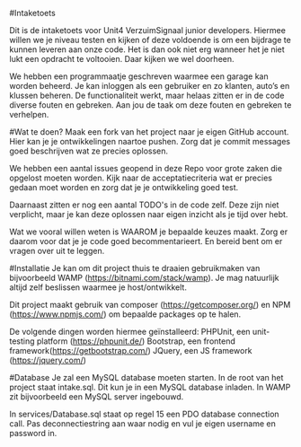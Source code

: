 #Intaketoets

Dit is de intaketoets voor Unit4 VerzuimSignaal junior developers. Hiermee willen we je niveau testen en kijken of deze voldoende is om een bijdrage te kunnen leveren aan onze code. Het is dan ook niet erg wanneer het je niet lukt een opdracht te voltooien. Daar kijken we wel doorheen.

We hebben een programmaatje geschreven waarmee een garage kan worden beheerd. Je kan inloggen als een gebruiker en zo klanten, auto’s en klussen beheren. De functionaliteit werkt, maar helaas zitten er in de code diverse fouten en gebreken. Aan jou de taak om deze fouten en gebreken te verhelpen.

#Wat te doen?
Maak een fork van het project naar je eigen GitHub account. Hier kan je je ontwikkelingen naartoe pushen. Zorg dat je commit messages goed beschrijven wat ze precies oplossen.

We hebben een aantal issues geopend in deze Repo voor grote zaken die opgelost moeten worden. Kijk naar de acceptatiecriteria wat er precies gedaan moet worden en zorg dat je je ontwikkeling goed test.

Daarnaast zitten er nog een aantal TODO's in de code zelf. Deze zijn niet verplicht, maar je kan deze oplossen naar eigen inzicht als je tijd over hebt.

Wat we vooral willen weten is WAAROM je bepaalde keuzes maakt. Zorg er daarom voor dat je je code goed becommentarieert. En bereid bent om er vragen over uit te leggen.

#Installatie
Je kan om dit project thuis te draaien gebruikmaken van bijvoorbeeld WAMP (https://bitnami.com/stack/wamp). Je mag natuurlijk altijd zelf beslissen waarmee je host/ontwikkelt.

Dit project maakt gebruik van composer (https://getcomposer.org/) en NPM (https://www.npmjs.com/) om bepaalde packages op te halen.

De volgende dingen worden hiermee geïnstalleerd: PHPUnit, een unit-testing platform (https://phpunit.de/) Bootstrap, een frontend framework(https://getbootstrap.com/) JQuery, een JS framework (https://jquery.com/)

#Database
Je zal een MySQL database moeten starten. In de root van het project staat intake.sql. Dit kun je in een MySQL database inladen. In WAMP zit bijvoorbeeld een MySQL server ingebouwd.

In services/Database.sql staat op regel 15 een PDO database connection call. Pas deconnectiestring aan waar nodig en vul je eigen username en password in.